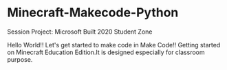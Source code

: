 # Minecraft-Makecode-Python
Session Project: Microsoft Built 2020 Student Zone

Hello World!! Let's get started to make code in Make Code!!
Getting started on Minecraft Education Edition.It is designed especially for classroom purpose.

